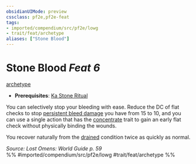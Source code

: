 ```yaml
---
obsidianUIMode: preview
cssclass: pf2e,pf2e-feat
tags:
- imported/compendium/src/pf2e/lowg
- trait/feat/archetype
aliases: ["Stone Blood"]
---
```

# Stone Blood  *Feat 6*  
[archetype](archetype.md)  

- **Prerequisites**: [Ka Stone Ritual](ka-stone-ritual-lowg.md)

You can selectively stop your bleeding with ease. Reduce the DC of flat checks to stop [persistent bleed damage](conditions.md#Persistent%20Damage) you have from 15 to 10, and you can use a single action that has the [concentrate](concentrate.md) trait to gain an early flat check without physically binding the wounds.

You recover naturally from the [drained](conditions.md#Drained) condition twice as quickly as normal.

*Source: Lost Omens: World Guide p. 59*  
%% #imported/compendium/src/pf2e/lowg #trait/feat/archetype %%